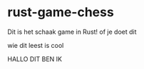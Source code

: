 # rust-game-chess

Dit is het schaak game in Rust!
of je doet dit

wie dit leest is cool

















HALLO DIT BEN IK